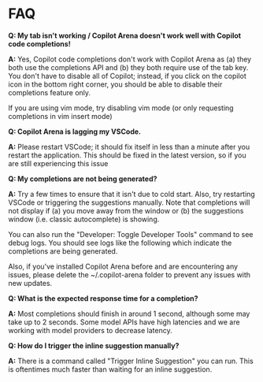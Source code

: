# FAQ

**Q: My tab isn't working / Copilot Arena doesn't work well with Copilot code completions!**

**A:** Yes, Copilot code completions don't work with Copilot Arena as (a) they both use the completions API and (b) they both require use of the tab key. You don't have to disable all of Copilot; instead, if you click on the copilot icon in the bottom right corner, you should be able to disable their completions feature only.

If you are using vim mode, try disabling vim mode (or only requesting completions in vim insert mode)

**Q: Copilot Arena is lagging my VSCode.**

**A:** Please restart VSCode; it should fix itself in less than a minute after you restart the application. This should be fixed in the latest version, so if you are still experiencing this issue

**Q: My completions are not being generated?**

**A:** Try a few times to ensure that it isn't due to cold start. Also, try restarting VSCode or triggering the suggestions manually.
Note that completions will not display if (a) you move away from the window or (b) the suggestions window (i.e. classic autocomplete) is showing.

You can also run the "Developer: Toggle Developer Tools" command to see debug logs. You should see logs like the following which indicate the completions are being generated.

Also, if you've installed Copilot Arena before and are encountering any issues, please delete the ~/.copilot-arena folder to prevent any issues with new updates.

**Q: What is the expected response time for a completion?**

**A:** Most completions should finish in around 1 second, although some may take up to 2 seconds. Some model APIs have high latencies and we are working with model providers to decrease latency.

**Q: How do I trigger the inline suggestion manually?**

**A:** There is a command called "Trigger Inline Suggestion" you can run. This is oftentimes much faster than waiting for an inline suggestion.

